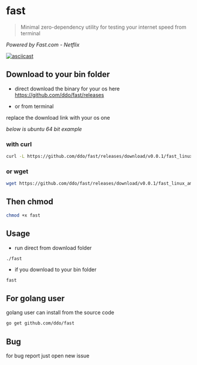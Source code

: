 # fast
> Minimal zero-dependency utility for testing your internet speed from terminal

*Powered by Fast.com - Netflix*

[![asciicast](https://asciinema.org/a/80106.png)](https://asciinema.org/a/80106)

## Download to your bin folder

* direct download the binary for your os here https://github.com/ddo/fast/releases

* or from terminal

replace the download link with your os one

*below is ubuntu 64 bit example*

### with curl

```sh
curl -L https://github.com/ddo/fast/releases/download/v0.0.1/fast_linux_amd64 -o fast
```

### or wget

```sh
wget https://github.com/ddo/fast/releases/download/v0.0.1/fast_linux_amd64 -O fast
```

## Then chmod

```sh
chmod +x fast
```

## Usage

* run direct from download folder

```sh
./fast
```

* if you download to your bin folder

```
fast
```

## For golang user

golang user can install from the source code

```sh
go get github.com/ddo/fast
```

## Bug

for bug report just open new issue